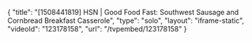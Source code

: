 {
    "title": "[1508441819] HSN | Good Food Fast: Southwest Sausage and Cornbread Breakfast Casserole",
    "type": "solo",
    "layout": "iframe-static",
    "videoId": "123178158",
    "url": "\/tvpembed\/123178158"
}